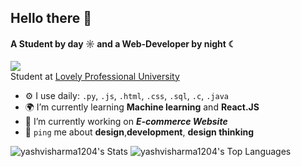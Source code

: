 ## Hello there 👋

#### A Student by day ☼ and a Web-Developer by night ☾
![](https://komarev.com/ghpvc/?username=your-github-username&color=purple)<br>
Student at [Lovely Professional University](https://www.lpu.in/)<br>

- ⚙️ I use daily: `.py`, `.js`, `.html`, `.css`, `.sql`, `.c`, `.java`
- 🌍 I’m currently learning **Machine learning** and **React.JS**
- 💅 I’m currently working on ***E-commerce Website***
- 💬 `ping` me about **design**,**development**, **design thinking**


![yashvisharma1204's Stats](https://github-readme-stats.vercel.app/api?username=yashvisharma1204&theme=nightowl&show_icons=true&hide_border=true&count_private=true)            ![yashvisharma1204's Top Languages](https://github-readme-stats.vercel.app/api/top-langs/?username=yashvisharma1204&theme=nightowl&show_icons=true&hide_border=true&layout=compact)
